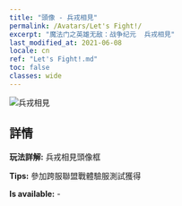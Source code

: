 ```yaml
---
title: "頭像 - 兵戎相見"
permalink: /Avatars/Let's Fight!/
excerpt: "魔法门之英雄无敌：战争纪元  兵戎相見"
last_modified_at: 2021-06-08
locale: cn
ref: "Let's Fight!.md"
toc: false
classes: wide
---
```

 ![兵戎相見](/images/a/avatarFrame_84.png)

## 詳情

 **玩法詳解:** 兵戎相見頭像框 

 **Tips:** 參加跨服聯盟戰體驗服測試獲得 

 **Is available:**  - 

